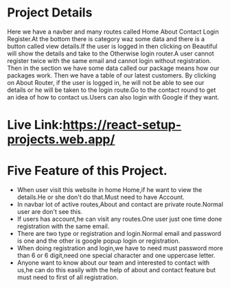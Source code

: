 # Project Details

Here we have a navber and many routes called Home About Contact Login Register.At the bottom there is category waz some data and there is a button called view details.If the user is logged in then clicking on Beautiful will show the details and take to the Otherwise login router.A user cannot register twice with the same email and cannot login without registration.
Then in the section we have some data called our package means how our packages work.
Then we have a table of our latest customers.
By clicking on About Router, if the user is logged in, he will not be able to see our details or he will be taken to the login route.Go to the contact round to get an idea of ​​how to contact us.Users can also login with Google if they want.


# Live Link:https://react-setup-projects.web.app/

# Five Feature of this Project.
* When user visit this website in home Home,if he want to view the details.He or she don't do that.Must need to have Account.
* In navbar lot of active routes,About and contact are private route.Normal user are don't see this.
* If users has account,he can visit any routes.One user just one time done registration with the same email.
* There are two type or registration and login.Normal email and password is one and the other is google popup login or registration.
* When doing registration and login,we have to need must password more than 6 or 6 digit,need one special character and one uppercase letter.
* Anyone want to know about our team and interested to contact with us,he can do this easily with the help of about and contact feature but must need to first of all registration.

